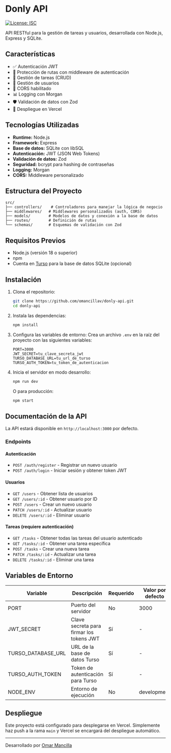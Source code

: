 # Donly API

[![License: ISC](https://img.shields.io/badge/License-ISC-blue.svg)](https://opensource.org/licenses/ISC)

API RESTful para la gestión de tareas y usuarios, desarrollada con Node.js, Express y SQLite.

## Características

- ✅ Autenticación JWT
- 🔐 Protección de rutas con middleware de autenticación
- 📝 Gestión de tareas (CRUD)
- 👥 Gestión de usuarios
- 🔄 CORS habilitado
- 📊 Logging con Morgan
- 🛡️ Validación de datos con Zod
- 🔄 Despliegue en Vercel

## Tecnologías Utilizadas

- **Runtime:** Node.js
- **Framework:** Express
- **Base de datos:** SQLite con libSQL
- **Autenticación:** JWT (JSON Web Tokens)
- **Validación de datos:** Zod
- **Seguridad:** bcrypt para hashing de contraseñas
- **Logging:** Morgan
- **CORS:** Middleware personalizado

## Estructura del Proyecto

```
src/
├── controllers/    # Controladores para manejar la lógica de negocio
├── middlewares/   # Middlewares personalizados (auth, CORS)
├── models/        # Modelos de datos y conexión a la base de datos
├── routes/        # Definición de rutas
└── schemas/       # Esquemas de validación con Zod
```

## Requisitos Previos

- Node.js (versión 18 o superior)
- npm
- Cuenta en [Turso](https://turso.tech/) para la base de datos SQLite (opcional)

## Instalación

1. Clona el repositorio:
   ```bash
   git clone https://github.com/omancillav/donly-api.git
   cd donly-api
   ```

2. Instala las dependencias:
   ```bash
   npm install
   ```

3. Configura las variables de entorno:
   Crea un archivo `.env` en la raíz del proyecto con las siguientes variables:
   ```env
   PORT=3000
   JWT_SECRET=tu_clave_secreta_jwt
   TURSO_DATABASE_URL=tu_url_de_turso
   TURSO_AUTH_TOKEN=tu_token_de_autenticacion
   ```

4. Inicia el servidor en modo desarrollo:
   ```bash
   npm run dev
   ```
   O para producción:
   ```bash
   npm start
   ```

## Documentación de la API

La API estará disponible en `http://localhost:3000` por defecto.

### Endpoints

#### Autenticación
- `POST /auth/register` - Registrar un nuevo usuario
- `POST /auth/login` - Iniciar sesión y obtener token JWT

#### Usuarios
- `GET /users` - Obtener lista de usuarios
- `GET /users/:id` - Obtener usuario por ID
- `POST /users` - Crear un nuevo usuario
- `PATCH /users/:id` - Actualizar usuario
- `DELETE /users/:id` - Eliminar usuario

#### Tareas (requiere autenticación)
- `GET /tasks` - Obtener todas las tareas del usuario autenticado
- `GET /tasks/:id` - Obtener una tarea específica
- `POST /tasks` - Crear una nueva tarea
- `PATCH /tasks/:id` - Actualizar una tarea
- `DELETE /tasks/:id` - Eliminar una tarea

## Variables de Entorno

| Variable | Descripción | Requerido | Valor por defecto |
|----------|-------------|-----------|-------------------|
| PORT | Puerto del servidor | No | 3000 |
| JWT_SECRET | Clave secreta para firmar los tokens JWT | Sí | - |
| TURSO_DATABASE_URL | URL de la base de datos Turso | Sí | - |
| TURSO_AUTH_TOKEN | Token de autenticación para Turso | Sí | - |
| NODE_ENV | Entorno de ejecución | No | development |

## Despliegue

Este proyecto está configurado para desplegarse en Vercel. Simplemente haz push a la rama `main` y Vercel se encargará del despliegue automático.

---

Desarrollado por [Omar Mancilla](https://github.com/omancillav)
